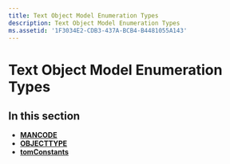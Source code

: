 ```yaml
---
title: Text Object Model Enumeration Types
description: Text Object Model Enumeration Types
ms.assetid: '1F3034E2-CDB3-437A-BCB4-B4481055A143'
---
```


# Text Object Model Enumeration Types

## In this section

-   [**MANCODE**](mancode.md)
-   [**OBJECTTYPE**](objecttype.md)
-   [**tomConstants**](tomconstants.md)

 

 




